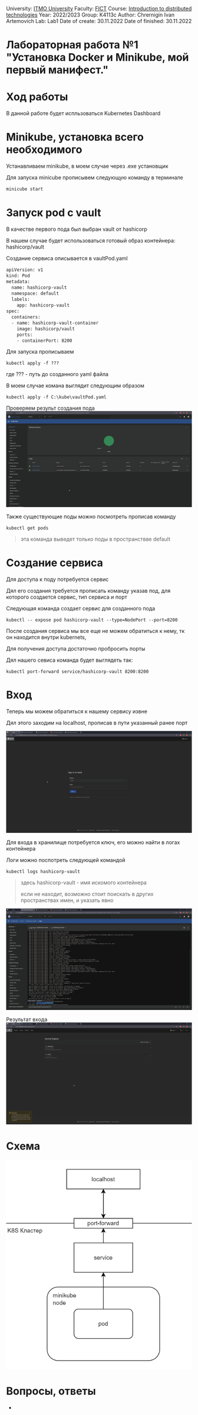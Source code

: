 University: [ITMO University](https://itmo.ru/ru/)
Faculty: [FICT](https://fict.itmo.ru)
Course: [Introduction to distributed technologies](https://github.com/itmo-ict-faculty/introduction-to-distributed-technologies)
Year: 2022/2023
Group: K4113c
Author: Chrernigin Ivan Artemovich
Lab: Lab1
Date of create: 30.11.2022
Date of finished: 30.11.2022


# Лабораторная работа №1 "Установка Docker и Minikube, мой первый манифест."
# Ход работы

В данной работе будет испльзоваться Kubernetes Dashboard 

#  Minikube, установка всего необходимого

Устанавливаем minikube, в моем случае через .exe установщик
 
Для запуска minicube прописывем следующую команду в терминале

```html
minicube start
```

# Запуск pod с vault

В качестве первого пода был выбран vault от hashicorp

В нашем случае будет использоваться готовый образ контейнера: hashicorp/vault

Создание сервиса описывается в vaultPod.yaml

```
apiVersion: v1
kind: Pod
metadata:
  name: hashicorp-vault
  namespace: default
  labels:
    app: hashicorp-vault
spec:
  containers:
  - name: hashicorp-vault-container
    image: hashicorp/vault
    ports:
    - containerPort: 8200
```

Для запуска прописываем 
```
kubectl apply -f ???
```
где ??? - путь до созданного yaml файла

В моем случае комана выглядит следующим образом
```
kubectl apply -f C:\kube\vaultPod.yaml
```

Проверяем результ создания пода
![image alt](./pic/pic1_dashboard.png)

Также существующие поды можно посмотреть прописав команду
```
kubectl get pods
```
> эта команда выведет только поды в пространствве default

# Создание сервиса
Для доступа к поду потребуется сервис

Дял его создания требуется прописать команду указав под, для которого создается сервис, тип сервиса и порт

Следующая команда создает сервис для созданного пода

```
kubectl -- expose pod hashicorp-vault --type=NodePort --port=8200
```    

После создания сервиса мы все еще не можем обратиться к нему, тк он находится внутри kubernets,

Для получения доступа достаточно пробросить порты

Дял нашего севиса команда будет выглядеть так:

```
kubectl port-forward service/hashicorp-vault 8200:8200
```

# Вход
Теперь мы можем обратиться к нашему сервису извне

Дял этого заходим на localhost, прописав в пути указанный ранее порт

![image alt](./pic/pic3_vault.png)

Для входа в хранилище потребуется ключ, его можно найти в логах контейнера

Логи можно поспотреть следующей командой 

```
kubectl logs hashicorp-vault
```

> здесь hashicorp-vault - имя искомого контейнера
>
>если не находит, возможно стоит поискать в других пространствах имен, и указать явно

![image alt](./pic/pic2_logs.png)

Результат входа
![image alt](./pic/pic4_invault.png)

# Схема

![image alt](./pic/pic5.png)

# Вопросы, ответы
-

